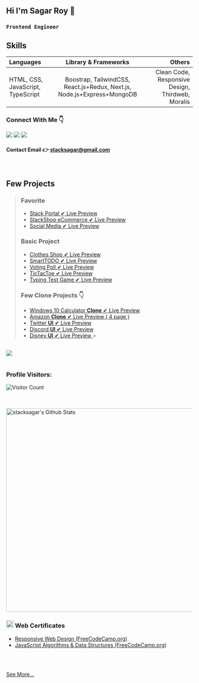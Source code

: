 ## Hi I'm Sagar Roy 👋

### `Frontend Engineer`

## Skills

| Languages                         |                          Library & Frameworks                           |                                           Others |
| :-------------------------------- | :---------------------------------------------------------------------: | -----------------------------------------------: |
| HTML, CSS, JavaScript, TypeScript | Boostrap, TailwindCSS, React.js+Redux, Next.js, Node.js+Express+MongoDB | Clean Code, Responsive Design, Thirdweb, Moralis |


### Connect With Me 👇

[![](https://img.shields.io/badge/%20-Linkedin-blue?color=blue&labelColor=blue&logo=linkedin&logoColor=white)](https://www.linkedin.com/in/stacksagar "@stacksagar linkedin profile") [![](https://img.shields.io/badge/%20-Twitter-blue?color=blue&labelColor=blue&logo=twitter&logoColor=white)](https://www.twitter.com/stacksagar "@stacksagar twitter profile") [![](https://img.shields.io/badge/%20-Facebook-blue?color=blue&labelColor=blue&logo=facebook&logoColor=white)](https://www.facebook.com/stacksagar "@stacksagar facebook profile")

#### Contact Email 👉 <a href="mailto:stacksagar@gmail.com">stacksagar@gmail.com</a>

<br />

## Few Projects

> ### Favorite
>
> - <a href="https://stackportal.vercel.app"> Stack Portal ✔ Live Preview </a>
> - <a href="https://stacksagar.github.io/stackshop"> StackShop eCommerce ✔ Live Preview </a>
> - <a href="https://stacksagar.github.io/stacksocial"> Social Media ✔ Live Preview </a>
>
> ### Basic Project
>
> - <a href="https://stacksagar.github.io/aio-clothes-shop"> Clothes Shop ✔ Live Preview </a>
> - <a href="https://stacksagar.github.io/smart-todo"> SmartTODO ✔ Live Preview </a>
> - <a href="https://stacksagar.github.io/smart-poll"> Voting Poll ✔ Live Preview </a>
> - <a href="https://stacksagar.github.io/tic-tac-toe"> TicTacToe ✔ Live Preview </a>
> - <a href="https://stacksagar.github.io/typing-test"> Typing Test Game ✔ Live Preview </a>
>
> ### Few Clone Projects 👇
>
> - <a href="https://stacksagar.github.io/windows10-calculator-clone"> Windows 10 Calculator **Clone** ✔ Live Preview </a>
> - <a href="https://stacksagar.github.io/amazon-clone"> Amazon **Clone** ✔ Live Preview ( 4 page ) </a>
> - <a href="https://stacksagar.github.io/twitter-ui"> Twitter **UI** ✔ Live Preview </a>
> - <a href="https://stacksagar.github.io/discord-clone"> Discord **UI** ✔ Live Preview </a>
> - <a href="https://stacksagar.github.io/disney-plus-ui"> Disney **UI** ✔ Live Preview </a> > ` `

 <br/>

<a href="https://github.com/stacksagar">
  <img align="center" src="https://github-readme-stats.vercel.app/api/top-langs/?username=stacksagar&theme=light&hide_langs_below=1" />
</a>

<br />
<br />

### Profile Visitors:
![Visitor Count](https://profile-counter.glitch.me/stacksagar/count.svg)

<br />
<br />

<img width="550" alt="stacksagar's Github Stats"  src="https://github-readme-stats.vercel.app/api?username=stacksagar&show_icons=true"/>

### <img src="https://png.pngtree.com/png-clipart/20190614/original/pngtree-certificate-icon-png-image_3715104.jpg" width="20" /> Web Certificates

- <a href="https://www.freecodecamp.org/certification/stacksagar/responsive-web-design">Responsive Web Design (FreeCodeCamp.org) </a>
- <a href="https://www.freecodecamp.org/certification/stacksagar/javascript-algorithms-and-data-structures">JavaScript Algorithms & Data Structures (FreeCodeCamp.org) </a>

<br />
<br />

<a href="https://stacksagar.netlify.app"> See More... </a>
